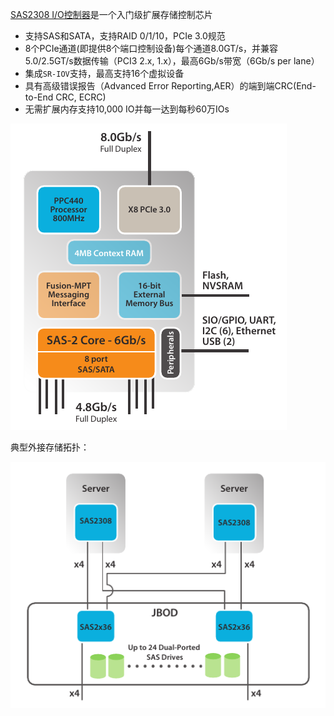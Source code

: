 [SAS2308 I/O控制器](https://www.broadcom.com/products/storage/sas-sata-controllers/sas-2308#overview)是一个入门级扩展存储控制芯片

* 支持SAS和SATA，支持RAID 0/1/10，PCIe 3.0规范
* 8个PCIe通道(即提供8个端口控制设备)每个通道8.0GT/s，并兼容5.0/2.5GT/s数据传输（PCI3 2.x, 1.x），最高6Gb/s带宽（6Gb/s per lane）
* 集成`SR-IOV`支持，最高支持16个虚拟设备
* 具有高级错误报告（Advanced Error Reporting,AER）的端到端CRC(End-to-End CRC, ECRC)
* 无需扩展内存支持10,000 IO并每一达到每秒60万IOs

![LSI SAS2308块存储](../../../img/storage/das/mpt2sas/lsisas2308_block_diagram.png)

典型外接存储拓扑：

![LSI SAS2308外接存储拓扑](../../../img/storage/das/mpt2sas/lsisas2308_storage_topology.png)
